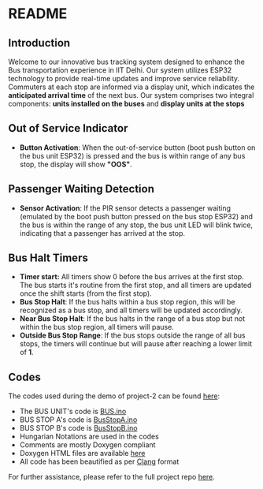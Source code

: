 # README

## Introduction

Welcome to our innovative bus tracking system designed to enhance the Bus transportation experience in IIT Delhi. Our system utilizes ESP32 technology to provide real-time updates and improve service reliability. Commuters at each stop are informed via a display unit, which indicates the **anticipated arrival time** of the next bus. Our system comprises two integral components: **units installed on the buses** and **display units at the stops**

## Out of Service Indicator

- **Button Activation**: When the out-of-service button (boot push button on the bus unit ESP32) is pressed and the bus is within range of any bus stop, the display will show **"OOS"**.

## Passenger Waiting Detection

- **Sensor Activation**: If the PIR sensor detects a passenger waiting (emulated by the boot push button pressed on the bus stop ESP32) and the bus is within the range of any stop, the bus unit LED will blink twice, indicating that a passenger has arrived at the stop.

## Bus Halt Timers

- **Timer start:** All timers show 0 before the bus arrives at the first stop. The bus starts it's routine from the first stop, and all timers are updated once the shift starts (from the first stop).
- **Bus Stop Halt**: If the bus halts within a bus stop region, this will be recognized as a bus stop, and all timers will be updated accordingly.
- **Near Bus Stop Halt**: If the bus halts in the range of a bus stop but not within the bus stop region, all timers will pause.
- **Outside Bus Stop Range**: If the bus stops outside the range of all bus stops, the timers will continue but will pause after reaching a lower limit of **1**.

## Codes

The codes used during the demo of project-2 can be found [here](https://github.com/ELP305-Cleaning-Machine/P2_codes):

- The BUS UNIT's code is [BUS.ino](BUS/BUS.ino)
- BUS STOP A's code is [BusStopA.ino](BusStopA/BusStopA.ino)
- BUS STOP B's code is [BusStopB.ino](BusStopB/BusStopB.ino)
- Hungarian Notations are used in the codes
- Comments are mostly Doxygen compliant
- Doxygen HTML files are available [here](html_output/html/index.html)
- All code has been beautified as per [Clang](.clang-format) format

For further assistance, please refer to the full project repo [here](https://github.com/ELP305-Cleaning-Machine/Documentation_P2).
